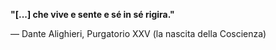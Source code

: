 **"[...] che vive e sente e sé in sé rigira."**

— Dante Alighieri, Purgatorio XXV (la nascita della Coscienza)

